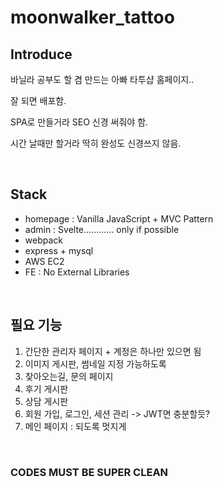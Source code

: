# moonwalker_tattoo

## Introduce
<p>바닐라 공부도 할 겸 만드는 아빠 타투샵 홈페이지..</p>
<p>잘 되면 배포함.</p>
<p>SPA로 만들거라 SEO 신경 써줘야 함.</p>
<p>시간 날때만 할거라 딱히 완성도 신경쓰지 않음.</p>

<br/>

## Stack
- homepage : Vanilla JavaScript + MVC Pattern
- admin : Svelte............ only if possible
- webpack
- express + mysql
- AWS EC2
- FE : No External Libraries

<br/>

## 필요 기능
1. 간단한 관리자 페이지 + 계정은 하나만 있으면 됨
2. 이미지 게시판, 썸네일 지정 가능하도록
3. 찾아오는길, 문의 페이지
4. 후기 게시판
5. 상담 게시판
6. 회원 가입, 로그인, 세션 관리 -> JWT면 충분할듯?
7. 메인 페이지 : 되도록 멋지게

<br/>

### CODES MUST BE SUPER CLEAN
